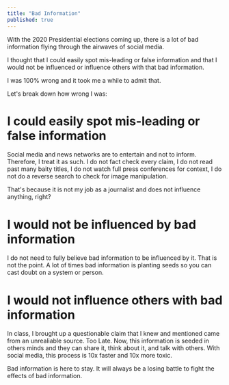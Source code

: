 ```yaml
---
title: "Bad Information"
published: true
---
```

With the 2020 Presidential elections coming up, there is a lot of bad information flying through the airwaves of social media.

I thought that I could easily spot mis-leading or false information and that I would not be influenced or influence others with that bad information.

I was 100% wrong and it took me a while to admit that.

Let's break down how wrong I was:

# I could easily spot mis-leading or false information

Social media and news networks are to entertain and not to inform. Therefore, I treat it as such. I do not fact check every claim, I do not read past many baity titles, I do not watch full press conferences for context, I do not do a reverse search to check for image manipulation.

That's because it is not my job as a journalist and does not influence anything, right?

# I would not be influenced by bad information

I do not need to fully believe bad information to be influenced by it. That is not the point. A lot of times bad information is planting seeds so you can cast doubt on a system or person.

# I would not influence others with bad information

In class, I brought up a questionable claim that I knew and mentioned came from an unrealiable source. Too Late. Now, this information is seeded in others minds and they can share it, think about it, and talk with others. With social media, this process is 10x faster and 10x more toxic.

Bad information is here to stay. It will always be a losing battle to fight the effects of bad information.
